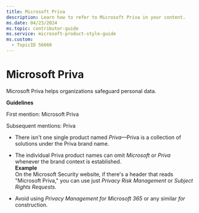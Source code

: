 ```yaml
---
title: Microsoft Priva
description: Learn how to refer to Microsoft Priva in your content.
ms.date: 04/23/2024
ms.topic: contributor-guide
ms.service: microsoft-product-style-guide
ms.custom:
  - TopicID 56660
---
```



# Microsoft Priva

Microsoft Priva helps organizations safeguard personal data.

**Guidelines**

​First mention: Microsoft Priva

Subsequent mentions: Priva

- There isn't one single product named *Priva*—Priva is a collection of solutions under the Priva brand name.

- The individual Priva product names can omit *Microsoft* or *Priva* whenever the brand context is established.  
  **Example**  
  On the Microsoft Security website, if there's a header that reads "Microsoft Priva," you can use just *Privacy Risk Management* or *Subject Rights Requests*.

- Avoid using *Privacy Management for Microsoft 365* or any similar *for* construction.


